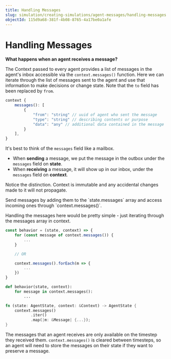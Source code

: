 ```yaml
---
title: Handling Messages
slug: simulation/creating-simulations/agent-messages/handling-messages
objectId: 115d9a68-381f-4b08-8765-4a17be0a1afe
---
```


# Handling Messages

**What happens when an agent receives a message?**

The Context passed to every agent provides a list of messages in the agent's inbox accessible via the `context.messages()` function. Here we can iterate through the list of messages sent to the agent and use that information to make decisions or change state. Note that the `to` field has been replaced by `from`.

```javascript
context {
    messages(): [
        {   
            "from": "string" // uuid of agent who sent the message
            "type": "string" // describing contents or purpose 
            "data": "any" // additional data contained in the message
        }
    ],
}
```

It's best to think of the `messages` field like a mailbox.

- When **sending** a message, we put the message in the outbox under the `messages` field on **state**.
- When **receiving** a message, it will show up in our inbox, under the `messages` field on **context**.

Notice the distinction. Context is immutable and any accidental changes made to it will not propagate.

<Hint style="info">
Send messages by adding them to the `state.messages` array and access incoming ones through `context.messages()`.
</Hint>

Handling the messages here would be pretty simple - just iterating through the messages array in context.

<Tabs>
<Tab title="JavaScript" >

```javascript
const behavior = (state, context) => {
    for (const message of context.messages()) {
        ...
    }

    // OR

    context.messages().forEach(m => {
        ...
    })
}
```

</Tab>

<Tab title="Python" >

```python
def behavior(state, context):
    for message in context.messages():
        ...
```

</Tab>

<Tab title="Rust" >

```rust
fn (state: AgentState, context: &Context) -> AgentState {
    context.messages()
           .iter()
           .map(|m: &Message| {...});
}
```

</Tab>
</Tabs>

The messages that an agent receives are only available on the timestep they received them. `context.messages()` is cleared between timesteps, so an agent will need to store the messages on their state if they want to preserve a message.
